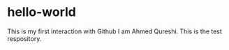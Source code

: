 # hello-world
This is my first interaction with Github
I am Ahmed Qureshi. This is the test respository.
